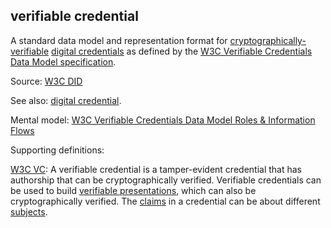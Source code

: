## verifiable credential

<p class="c8"><span class="c9">A standard data model and representation format for </span><span class="c2 c9"><a class="c3" href="#h.422iwwfur12">cryptographically-verifiable</a></span><span class="c9">&nbsp;</span><span class="c2 c9"><a class="c3" href="#h.ddna9lucn4k6">digital credentials</a></span><span class="c9">&nbsp;as defined by the </span><span class="c2 c9"><a class="c3" href="#h.mitd3elf05tf">W3C Verifiable Credentials Data Model specification</a></span><span class="c0 c9">.</span></p><p class="c8"><span>Source: </span><span class="c2"><a class="c3" href="https://www.google.com/url?q=https://www.w3.org/TR/did-core/%23terminology&amp;sa=D&amp;source=editors&amp;ust=1706779842914160&amp;usg=AOvVaw2dI4OQhLdSaYKWrRzqbcFx">W3C DID</a></span></p><p class="c8"><span class="c9">See also: </span><span class="c2 c9"><a class="c3" href="#h.ddna9lucn4k6">digital credential</a></span><span class="c9">.</span></p><p class="c8"><span>Mental model: </span><span class="c2"><a class="c3" href="https://www.google.com/url?q=https://www.w3.org/TR/vc-data-model/%23roles&amp;sa=D&amp;source=editors&amp;ust=1706779842914848&amp;usg=AOvVaw1QMQhNcvjZAoHiI4atX-9p">W3C Verifiable Credentials Data Model Roles &amp; Information Flows</a></span></p><p class="c8"><span class="c0">Supporting definitions:</span></p><p class="c8"><span class="c2"><a class="c3" href="https://www.google.com/url?q=https://www.w3.org/TR/vc-data-model/%23terminology&amp;sa=D&amp;source=editors&amp;ust=1706779842915283&amp;usg=AOvVaw3noxg-_4o9nW4NzSK1aLkW">W3C VC</a></span><span>: A verifiable credential is a tamper-evident credential that has authorship that can be cryptographically verified. Verifiable credentials can be used to build </span><span class="c2"><a class="c3" href="https://www.google.com/url?q=https://www.w3.org/TR/vc-data-model/%23dfn-verifiable-presentations&amp;sa=D&amp;source=editors&amp;ust=1706779842915608&amp;usg=AOvVaw35lwqXnIYZZ2wo2mYbzw7I">verifiable presentations</a></span><span>, which can also be cryptographically verified. The </span><span class="c2"><a class="c3" href="https://www.google.com/url?q=https://www.w3.org/TR/vc-data-model/%23dfn-claims&amp;sa=D&amp;source=editors&amp;ust=1706779842915894&amp;usg=AOvVaw33S1wVRTyCk4H5tkYV0WeP">claims</a></span><span>&nbsp;in a credential can be about different </span><span class="c2"><a class="c3" href="https://www.google.com/url?q=https://www.w3.org/TR/vc-data-model/%23dfn-subjects&amp;sa=D&amp;source=editors&amp;ust=1706779842916169&amp;usg=AOvVaw33DynlB0I-kP4lGdeRF079">subjects</a></span><span>.</span></p>

